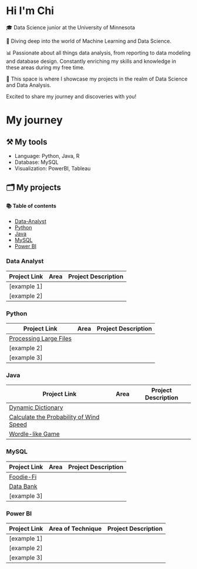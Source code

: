 # Hi I'm Chi
🎓 Data Science junior at the University of Minnesota

🤖 Diving deep into the world of Machine Learning and Data Science.

📊 Passionate about all things data analysis, from reporting to data modeling and database design. Constantly enriching my skills and knowledge in these areas during my free time.

🚀 This space is where I showcase my projects in the realm of Data Science and Data Analysis. 

Excited to share my journey and discoveries with you!

# My journey
## ⚒️ My tools
* Language: Python, Java, R
* Database: MySQL
* Visualization: PowerBI, Tableau
## 🗂 My projects
#### 📚 Table of contents
* [Data-Analyst](#data-analyst)
* [Python](#python)
* [Java](#java)
* [MySQL](#mysql)
* [Power BI](#power-bi)

### Data Analyst
Project Link | Area | Project Description
-------------|------|--------------------
[example 1]  |      |                
[example 2]  |      |             

### Python
Project Link | Area | Project Description
-------------|------|--------------------
[Processing Large Files](https://github.com/chile2706/processing-large-files)  |      |                
[example 2]  |      |  
[example 3]  |      |  

### Java
Project Link | Area | Project Description
-------------|------|--------------------
[Dynamic Dictionary](https://github.com/chile2706/dynamic-dictionary)  |      |                
[Calculate the Probability of Wind Speed](https://github.com/chile2706/calculate-the-probability-of-wind-speeds)  |      |  
[Wordle-like Game](https://github.com/chile2706/word-processing-game)  |      |  

### MySQL
Project Link | Area | Project Description
-------------|------|--------------------
[Foodie-Fi](https://github.com/chile2706/8-week-sql/tree/main/case%20study%20%233%20-%20Foodie-Fi)  |      |                
[Data Bank](https://github.com/chile2706/8-week-sql/tree/743caf3231a0b6cdcd705aa93bfa79f2866c1a02/case%20study%20%234%20-%20Data%20Bank)  |      |  
[example 3]  |      |  

### Power BI
Project Link | Area of Technique | Project Description
-------------|------|--------------------
[example 1]  |      |                
[example 2]  |      |  
[example 3]  |      |  


